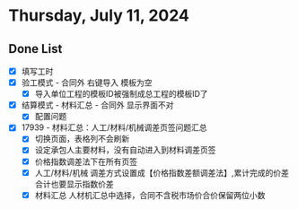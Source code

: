 # Thursday, July 11, 2024

## Done List

- [x] 填写工时
- [x] 验工模式 - 合同外 右键导入 模板为空
  - [x] 导入单位工程的模板ID被强制成总工程的模板ID了
- [x] 结算模式 - 材料汇总 - 合同外 显示界面不对
  - [x] 配置问题
- [x] 17939 - 材料汇总：人工/材料/机械调差页签问题汇总
  - [x] 切换页面，表格列不会刷新
  - [x] 设定承包人主要材料，没有自动进入到材料调差页签
  - [x] 价格指数调差法下在所有页签
  - [x] 人工/材料/机械 调差方式设置成【价格指数差额调差法】,累计完成的价差合计也要显示指数价差
  - [x] 材料汇总 人材机汇总中选择，合同不含税市场价合价保留两位小数
